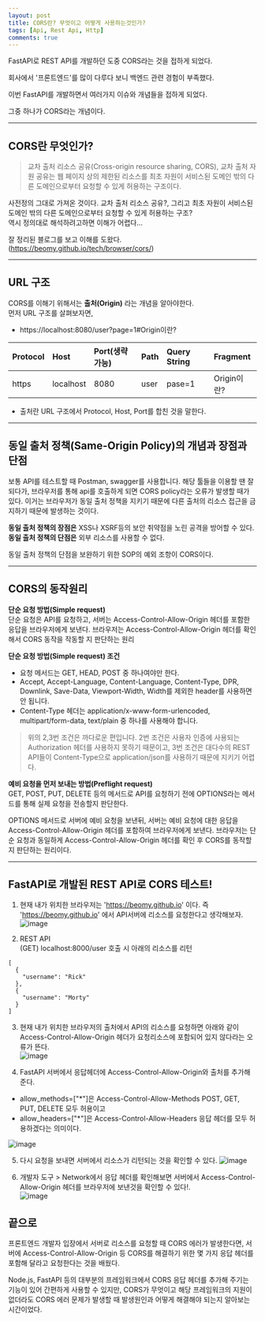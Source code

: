 ```yaml
---
layout: post
title: CORS란? 무엇이고 어떻게 사용하는것인가?
tags: [Api, Rest Api, Http]
comments: true
---
```


FastAPI로 REST API를 개발하던 도중 CORS라는 것을 접하게 되었다.   
  
회사에서 '프론트엔드'를 많이 다루다 보니 백엔드 관련 경험이 부족했다.  
  
이번 FastAPI를 개발하면서 여러가지 이슈와 개념들을 접하게 되었다.  
  
그중 하나가 CORS라는 개념이다. 

-------------

## CORS란 무엇인가?
> 교차 출처 리소스 공유(Cross-origin resource sharing, CORS), 교차 출처 자원 공유는 웹 페이지 상의 제한된 리소스를 최초 자원이 서비스된 도메인 밖의 다른 도메인으로부터 요청할 수 있게 허용하는 구조이다.  
  
사전정의 그대로 가져온 것이다. 교차 출처 리소스 공유?, 그리고 최초 자원이 서비스된 도메인 밖의 다른 도메인으로부터 요청할 수 있게 허용하는 구조?  
역시 정의대로 해석하려고하면 이해가 어렵다...

잘 정리된 블로그를 보고 이해를 도왔다.  
(https://beomy.github.io/tech/browser/cors/) 

-------------

## URL 구조
CORS를 이해기 위해서는 **출처(Origin)** 라는 개념을 알아야한다.  
먼저 URL 구조를 살펴보자면, 

- https://localhost:8080/user?page=1#Origin이란?

| Protocol | Host | Port(생략가능) | Path | Query String | Fragment | 
| :------ |:--- | :--- | :------ |:--- | :--- |
| https | localhost | 8080 | user | pase=1 | Origin이란? |
* 출처란 URL 구조에서 Protocol, Host, Port를 합친 것을 말한다.

-------------

## 동일 출처 정책(Same-Origin Policy)의 개념과 장점과 단점
보통 API를 테스트할 때 Postman, swagger를 사용합니다. 해당 툴들을 이용할 땐 잘되다가, 브라우저를 통해 api를 호출하게 되면 CORS policy라는 오류가 발생할 때가 있다. 이거는 브라우저가 동일 출처 정책을 지키기 때문에 다른 출처의 리소스 접근을 금지하기 때문에 발생하는 것이다. 

**동일 출처 정책의 장점은** XSS나 XSRF등의 보안 취약점을 노린 공격을 방어할 수 있다.  
**동일 출처 정책의 단점은** 외부 리소스를 사용할 수 없다.

동일 출처 정책의 단점을 보완하기 위한 SOP의 예외 조항이 CORS이다.

-------------

## CORS의 동작원리
**단순 요청 방법(Simple request)**  
단순 요청은 API를 요청하고, 서버는 Access-Control-Allow-Origin 헤더를 포함한 응답을 브라우저에게 보낸다. 브라우저는 Access-Control-Allow-Origin 헤더를 확인해서 CORS 동작을 작동할 지 판단하는 원리
    
**단순 요청 방법(Simple request) 조건**
* 요청 메서드는 GET, HEAD, POST 중 하나여야만 한다.  
* Accept, Accept-Language, Content-Language, Content-Type, DPR, Downlink,  Save-Data, Viewport-Width, Width를 제외한 header를 사용하면 안 됩니다.  
* Content-Type 헤더는 application/x-www-form-urlencoded, multipart/form-data, text/plain 중 하나를 사용해야 합니다.
> 위의 2,3번 조건은 까다로운 편입니다. 2번 조건은 사용자 인증에 사용되는 Authorization 헤더를 사용하지 못하기 때문이고, 3번 조건은 대다수의 REST API들이 Content-Type으로 application/json를 사용하기 때문에 지키기 어렵다.  


**예비 요청을 먼저 보내는 방법(Preflight request)**  
GET, POST, PUT, DELETE 등의 메서드로 API를 요청하기 전에 OPTIONS라는 메서드를 통해 실제 요청을 전송할지 판단한다.

OPTIONS 메서드로 서버에 예비 요청을 보낸뒤, 서버는 예비 요청에 대한 응답을 Access-Control-Allow-Origin 헤더를 포함하여 브라우저에게 보낸다. 브라우저는 단순 요청과 동일하게 Access-Control-Allow-Origin 헤더를 확인 후 CORS를 동작할 지 판단하는 원리이다.

-------------

## FastAPI로 개발된 REST API로 CORS 테스트!
1. 현재 내가 위치한 브라우저는 'https://beomy.github.io' 이다. 즉 'https://beomy.github.io' 에서 API서버에 리소스를 요청한다고 생각해보자.  
![image](https://user-images.githubusercontent.com/52439201/138238315-0d29ecf0-f487-4015-8362-8ea4a8d92c53.png)

2. REST API  
(GET) localhost:8000/user 호출 시 아래의 리소스를 리턴
```
[
  {
    "username": "Rick"
  },
  {
    "username": "Morty"
  }
]
```

3. 현재 내가 위치한 브라우저의 출처에서 API의 리소스를 요청하면 아래와 같이 Access-Control-Allow-Origin 헤더가 요청리소스에 포함되어 있지 않다라는 오류가 뜬다.  
![image](https://user-images.githubusercontent.com/52439201/138239426-54668cc0-ca94-48ff-b5ad-266779257c38.png)

4. FastAPI 서버에서 응답헤더에 Access-Control-Allow-Origin와 출처를 추가해준다.   
* allow_methods=["*"]은 Access-Control-Allow-Methods POST, GET, PUT, DELETE 모두 허용이고 
* allow_headers=["*"]은 Access-Control-Allow-Headers 응답 헤더를 모두 허용하겠다는 의미이다.

![image](https://user-images.githubusercontent.com/52439201/138239252-f05afda6-16d2-4b93-834a-ee9badbfdd3b.png)

5. 다시 요청을 보내면 서버에서 리소스가 리턴되는 것을 확인할 수 있다.
![image](https://user-images.githubusercontent.com/52439201/138239564-b992115f-6595-4215-b933-8669731c288c.png)

6. 개발자 도구 > Network에서 응답 헤더를 확인해보면 서버에서 Access-Control-Allow-Origin 헤더를 브라우저에 보낸것을 확인할 수 있다!.  
![image](https://user-images.githubusercontent.com/52439201/138240176-adbc5c1d-7de3-41d2-a004-7f9753eecfaa.png)


## 끝으로
프론트엔드 개발자 입장에서 서버로 리소스를 요청할 때 CORS 에러가 발생한다면, 서버에 Access-Control-Allow-Origin 등 CORS를 해결하기 위한 몇 가지 응답 헤더를 포함해 달라고 요청한다는 것을 배웠다. 

Node.js, FastAPI 등의 대부분의 프레임워크에서 CORS 응답 헤더를 추가해 주기는 기능이 있어 간편하게 사용할 수 있지만, CORS가 무엇이고 해당 프레임워크의 지원이 없더라도 CORS 에러 문제가 발생할 때 발생원인과 어떻게 해결해야 되는지 알아보는 시간이었다.
